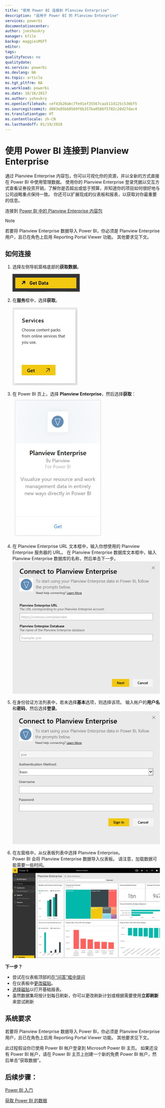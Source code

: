 ```yaml
---
title: "使用 Power BI 连接到 Planview Enterprise"
description: "适用于 Power BI 的 Planview Enterprise"
services: powerbi
documentationcenter: 
author: joeshoukry
manager: kfile
backup: maggiesMSFT
editor: 
tags: 
qualityfocus: no
qualitydate: 
ms.service: powerbi
ms.devlang: NA
ms.topic: article
ms.tgt_pltfrm: NA
ms.workload: powerbi
ms.date: 10/16/2017
ms.author: yshoukry
ms.openlocfilehash: cef43b20a6c7fe91ef35567caa511d125c536bf5
ms.sourcegitcommit: d803e85bb0569f6b357ba0586f5702c20d27dac4
ms.translationtype: HT
ms.contentlocale: zh-CN
ms.lasthandoff: 01/19/2018
---
```

# <a name="connect-to-planview-enterprise-with-power-bi"></a>使用 Power BI 连接到 Planview Enterprise
通过 Planview Enterprise 内容包，你可以可视化你的资源，并以全新的方式直接在 Power BI 中使用管理数据。 使用你的 Planview Enterprise 登录凭据以交互方式查看证券投资开销，了解你是否超出或低于预算，并知道你的项目如何很好地与公司战略重点保持一致。 你还可以扩展现成的仪表板和报表，以获取对你最重要的信息。

连接到 [Power BI 中的 Planview Enterprise 内容包](https://app.powerbi.com/getdata/services/planview-enterprise)

>[!NOTE]
>若要将 Planview Enterprise 数据导入 Power BI，你必须是 Planview Enterprise 用户，且已在角色上启用 Reporting Portal Viewer 功能。 其他要求见下文。

## <a name="how-to-connect"></a>如何连接
1. 选择左侧导航窗格底部的**获取数据**。
   
    ![](media/service-connect-to-planview/get.png)
2. 在**服务**框中，选择**获取**。
   
    ![](media/service-connect-to-planview/services.png)
3. 在 Power BI 页上，选择 **Planview Enterprise**，然后选择**获取**：  
    ![](media/service-connect-to-planview/planview.png)
4. 在 Planview Enterprise URL 文本框中，输入你想使用的 Planview Enterprise 服务器的 URL。 在 Planview Enterprise 数据库文本框中，输入 Planview Enterprise 数据库的名称，然后单击下一步。  
    ![](media/service-connect-to-planview/params.png)
5. 在身份验证方法列表中，若未选择**基本**选项，则选择该项。 输入帐户的**用户名**和**密码**，然后选择**登录**。  
   ![](media/service-connect-to-planview/creds.png)
6. 在左窗格中，从仪表板列表中选择 Planview Enterprise。  
     Power BI 会将 Planview Enterprise 数据导入仪表板。 请注意，加载数据可能需要一些时间。  
    ![](media/service-connect-to-planview/dashboard.png)

**下一步？**

* 尝试在仪表板顶部的[在“问答”框中提问](power-bi-q-and-a.md)
* 在仪表板中[更改磁贴](service-dashboard-edit-tile.md)。
* [选择磁贴](service-dashboard-tiles.md)以打开基础报表。
* 虽然数据集将按计划每日刷新，你可以更改刷新计划或根据需要使用**立即刷新**来尝试刷新

## <a name="system-requirements"></a>系统要求
若要将 Planview Enterprise 数据导入 Power BI，你必须是 Planview Enterprise 用户，且已在角色上启用 Reporting Portal Viewer 功能。 其他要求见下文。

此过程假设你已使用 Power BI 帐户登录到 Microsoft Power BI 主页。 如果还没有 Power BI 帐户，请在 Power BI 主页上创建一个新的免费 Power BI 帐户，然后单击“获取数据”。

## <a name="next-steps"></a>后续步骤：

[Power BI 入门](service-get-started.md)

[获取 Power BI 的数据](service-get-data.md)